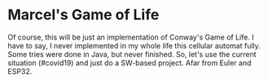 # Marcel's Game of Life

Of course, this will be just an implementation of Conway's Game of Life.
I have to say, I never implemented in my whole life this cellular automat fully. Some tries were done in Java, but never finished.
So, let's use the current situation (#covid19) and just do a SW-based project. Afar from Euler and ESP32.
